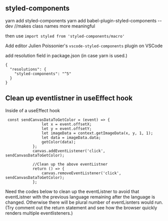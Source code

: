 ## styled-components

yarn add styled-components
yarn add babel-plugin-styled-components --dev //makes class names more meaningful

then use `import styled from 'styled-components/macro'`

Add editor Julien Poissonier's `vscode-styled-components` plugin on VSCode

add resolution field in package.json (in case yarn is used.)

```
{
  "resolutions": {
    "styled-components": "^5"
  }
}
```

## Clean up eventlistner in useEffect hook

Inside of a useEffect hook

```
 const sendCanvasDataToGetColor = (event) => {
                let x = event.offsetX;
                let y = event.offsetY;
                let imageData = context.getImageData(x, y, 1, 1);
                let data = imageData.data;
                getColor(data);
            };
            canvas.addEventListener('click', sendCanvasDataToGetColor);

            //Clean up the above eventListner
            return () => {
                canvas.removeEventListener('click', sendCanvasDataToGetColor);
            };
```

Need the codes below to clean up the eventListner to avoid that eventListner with the previous language remaining after the language is changed. Otherwise there will be plural number of eventLisnters would run.
(Try comment out the return statement and see how the browser quickly renders multiple eventlisteners.)
